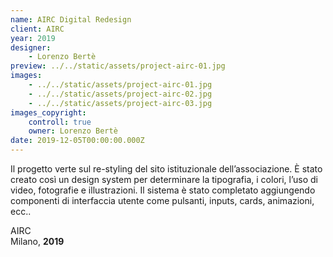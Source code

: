 ```yaml
---
name: AIRC Digital Redesign
client: AIRC
year: 2019
designer:
    - Lorenzo Bertè
preview: ../../static/assets/project-airc-01.jpg
images:
    - ../../static/assets/project-airc-01.jpg
    - ../../static/assets/project-airc-02.jpg
    - ../../static/assets/project-airc-03.jpg
images_copyright:
    controll: true
    owner: Lorenzo Bertè
date: 2019-12-05T00:00:00.000Z
---
```


Il progetto verte sul re-styling del sito istituzionale dell’associazione. È stato creato così un design system per determinare la tipografia, i colori, l’uso di video, fotografie e illustrazioni. Il sistema è stato completato aggiungendo componenti di interfaccia utente come pulsanti, inputs, cards, animazioni, ecc..

AIRC  
Milano, **2019**<br><br>
